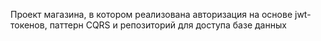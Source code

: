 Проект магазина, в котором реализована авторизация на основе jwt-токенов, паттерн CQRS и репозиторий для доступа базе данных
